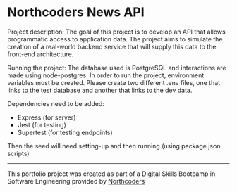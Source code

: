 # Northcoders News API

Project description:
The goal of this project is to develop an API that allows programmatic access to application data. The project aims to simulate the creation of a real-world backend service that will supply this data to the front-end architecture.

Running the project:
The database used is PostgreSQL and interactions are made using node-postgres. In order to run the project, environment variables must be created. Please create two different .env files, one that links to the test database and another that links to the dev data.

Dependencies need to be added:

- Express (for server)
- Jest (for testing)
- Supertest (for testing endpoints)

Then the seed will need setting-up and then running (using package.json scripts)

---

This portfolio project was created as part of a Digital Skills Bootcamp in Software Engineering provided by [Northcoders](https://northcoders.com/)
